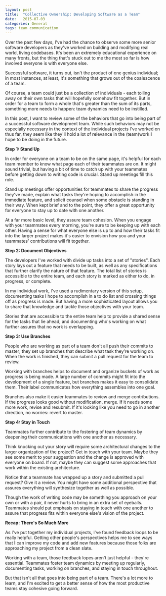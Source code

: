 ```yaml
---
layout: post
title:  "Collective Ownership: Developing Software as a Team"
date:   2015-07-03
categories: General
tags: team communication
--- 
```


Over the past few days, I've had the chance to observe some more senior software developers as they've worked on building and modifying real world, living codebases. It's been an extremely educational experience on many fronts, but the thing that's stuck out to me the most so far is how involved everyone is with everyone else.

Successful software, it turns out, isn't the product of one genius individual; in most instances, at least, it's something that grows out of the coalescence of a team.

Of course, a team could just be a collection of individuals - each toiling away on their own tasks that will hopefully somehow fit together. But in order for a team to form a whole that's greater than the sum of its parts, something more needs to happen: team dynamics need to be instilled.

In this post, I want to review some of the behaviors that go into being part of a successful software development team. While such behaviors may not be especially necessary in the context of the individual projects I've worked on thus far, they seem like they'll hold a lot of relevance in the (team)work I hope to be doing in the future.

**Step 1: Stand Up**

In order for everyone on a team to be on the same page, it's helpful for each team member to know what page each of their teammates are on. It might sound trivial, but having a bit of time to catch up with your teammates before getting down to writing code is crucial. Stand up meetings fill this role.

Stand up meetings offer opportunities for teammates to share the progress they've made, explain what tasks they're hoping to accomplish in the immediate feature, and solicit counsel when some obstacle is standing in their way. When kept brief and to the point, they offer a great opportunity for everyone to stay up to date with one another.

At a far more basic level, they assure team cohesion. When you engage with your teammates every morning, you're sure to be keeping up with each other. Having a sense for what everyone else is up to and how their tasks fit into the larger project makes it's easier to envision how you and your teammates' contributions will fit together.

**Step 2: Document Objectives**

The developers I've worked with divide up tasks into a set of "stories". Each story lays out a feature that needs to be built, as well as any specifications that further clarify the nature of that feature. The total list of stories is accessible to the entire team, and each story is marked as either to do, in progress, or complete.

In my individual work, I've used a rudimentary version of this setup, documenting tasks I hope to accomplish in a to do list and crossing things off as progress is made. But having a more sophisticated layout allows you to share that knowledge and tackle those objectives with your team.

Stories that are accessible to the entire team help to provide a shared sense for the tasks that lie ahead, and documenting who's working on what further assures that no work is overlapping.

**Step 3: Use Branches**

People who are working as part of a team don't all push their commits to master; they set up branches that describe what task they're working on. When the work is finished, they can submit a pull request for the team to review.

Working with branches helps to document and organize buckets of work as progress is being made. A large number of commits might fit into the development of a single feature, but branches makes it easy to consolidate them. Their label communicates how everything assembles into one goal.

Branches also make it easier teammates to review and merge contributions. If the progress looks good without modification, merge. If it needs some more work, revise and resubmit. If it's looking like you need to go in another direction, no worries: revert to master.

**Step 4: Stay in Touch**

Teammates further contribute to the fostering of team dynamics by deepening their communications with one another as necessary.

Think knocking out your story will require some architectural changes to the larger organization of the project? Get in touch with your team. Maybe they see some merit to your suggestion and the change is approved with everyone on board. If not, maybe they can suggest some approaches that work within the existing architecture.

Notice that a teammate has wrapped up a story and submitted a pull request? Give it a review. You might have some additional perspective that assures everything will synthesize together as well as possible.

Though the work of writing code may be something you approach on your own or with a pair, it never hurts to bring in an extra set of eyeballs. Teammates should put emphasis on staying in touch with one another to assure that progress fits within everyone else's vision of the project.

**Recap: There's So Much More**

As I've put together my individual projects, I've found feedback loops to be really helpful. Getting other people's perspectives helps me to see ways that I can improve my code and add new features because those folks are approaching my project from a clean slate.

Working with a team, those feedback lopes aren't just helpful - they're essential. Teammates foster team dynamics by meeting up regularly, documenting tasks, working on branches, and staying in touch throughout.

But that isn't all that goes into being part of a team. There's a lot more to learn, and I'm excited to get a better sense of how the most productive teams stay cohesive going forward. 